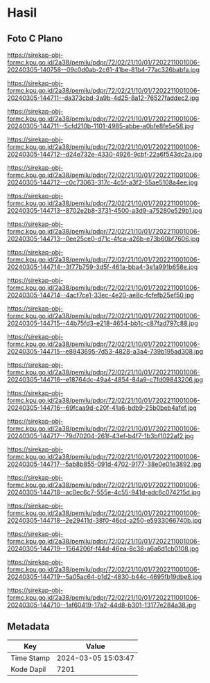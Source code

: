 # Hasil

## Foto C Plano

https://sirekap-obj-formc.kpu.go.id/2a38/pemilu/pdpr/72/02/21/10/01/7202211001006-20240305-140758--09c0d0ab-2c61-41be-81b4-77ac326babfa.jpg

https://sirekap-obj-formc.kpu.go.id/2a38/pemilu/pdpr/72/02/21/10/01/7202211001006-20240305-144711--da373cbd-3a9b-4d25-8a12-76527faddec2.jpg

https://sirekap-obj-formc.kpu.go.id/2a38/pemilu/pdpr/72/02/21/10/01/7202211001006-20240305-144711--5cfd210b-1101-4985-abbe-a0bfe8fe5e58.jpg

https://sirekap-obj-formc.kpu.go.id/2a38/pemilu/pdpr/72/02/21/10/01/7202211001006-20240305-144712--d24e732e-4330-4926-9cbf-22a6f543dc2a.jpg

https://sirekap-obj-formc.kpu.go.id/2a38/pemilu/pdpr/72/02/21/10/01/7202211001006-20240305-144712--c0c73063-317c-4c5f-a3f2-55ae5108a4ee.jpg

https://sirekap-obj-formc.kpu.go.id/2a38/pemilu/pdpr/72/02/21/10/01/7202211001006-20240305-144713--8702e2b8-3731-4500-a3d9-a75280e529b1.jpg

https://sirekap-obj-formc.kpu.go.id/2a38/pemilu/pdpr/72/02/21/10/01/7202211001006-20240305-144713--0ee25ce0-d71c-4fca-a26b-e73b60bf7606.jpg

https://sirekap-obj-formc.kpu.go.id/2a38/pemilu/pdpr/72/02/21/10/01/7202211001006-20240305-144714--3f77b759-3d5f-461a-bba4-3e1a991b658e.jpg

https://sirekap-obj-formc.kpu.go.id/2a38/pemilu/pdpr/72/02/21/10/01/7202211001006-20240305-144714--4acf7ce1-33ec-4e20-ae8c-fcfefb25ef50.jpg

https://sirekap-obj-formc.kpu.go.id/2a38/pemilu/pdpr/72/02/21/10/01/7202211001006-20240305-144715--44b75fd3-e218-4654-bb1c-c87fad797c88.jpg

https://sirekap-obj-formc.kpu.go.id/2a38/pemilu/pdpr/72/02/21/10/01/7202211001006-20240305-144715--e8943695-7d53-4828-a3a4-739b195ad308.jpg

https://sirekap-obj-formc.kpu.go.id/2a38/pemilu/pdpr/72/02/21/10/01/7202211001006-20240305-144716--e18764dc-49a4-4854-84a9-c7fd09843206.jpg

https://sirekap-obj-formc.kpu.go.id/2a38/pemilu/pdpr/72/02/21/10/01/7202211001006-20240305-144716--69fcaa9d-c20f-41a6-bdb9-25b0beb4afef.jpg

https://sirekap-obj-formc.kpu.go.id/2a38/pemilu/pdpr/72/02/21/10/01/7202211001006-20240305-144717--79d70204-261f-43ef-b4f7-1b3bf1022af2.jpg

https://sirekap-obj-formc.kpu.go.id/2a38/pemilu/pdpr/72/02/21/10/01/7202211001006-20240305-144717--5ab8b855-091d-4702-9177-38e0e01e3892.jpg

https://sirekap-obj-formc.kpu.go.id/2a38/pemilu/pdpr/72/02/21/10/01/7202211001006-20240305-144718--ac0ec6c7-555e-4c55-941d-adc6c074215d.jpg

https://sirekap-obj-formc.kpu.go.id/2a38/pemilu/pdpr/72/02/21/10/01/7202211001006-20240305-144718--2e29411d-38f0-46cd-a250-e5933066740b.jpg

https://sirekap-obj-formc.kpu.go.id/2a38/pemilu/pdpr/72/02/21/10/01/7202211001006-20240305-144719--1564206f-f44d-46ea-8c38-a6a6d1cb0108.jpg

https://sirekap-obj-formc.kpu.go.id/2a38/pemilu/pdpr/72/02/21/10/01/7202211001006-20240305-144719--5a05ac64-b1d2-4830-b44c-4695fb19dbe8.jpg

https://sirekap-obj-formc.kpu.go.id/2a38/pemilu/pdpr/72/02/21/10/01/7202211001006-20240305-144710--1af60419-17a2-44d8-b301-13177e284a38.jpg


## Metadata

| Key        | Value               |
| ---------- | ------------------- |
| Time Stamp | 2024-03-05 15:03:47 |
| Kode Dapil | 7201                |



